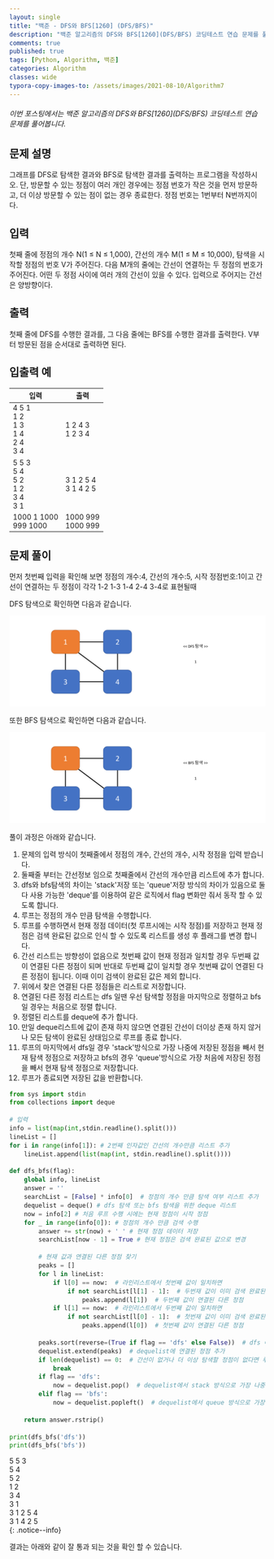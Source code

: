 ```yaml
---
layout: single
title: "백준 - DFS와 BFS[1260] (DFS/BFS)"
description: "백준 알고리즘의 DFS와 BFS[1260](DFS/BFS) 코딩테스트 연습 문제를 풀어봅니다."
comments: true
published: true
tags: [Python, Algorithm, 백준]
categories: Algorithm
classes: wide
typora-copy-images-to: /assets/images/2021-08-10/Algorithm7
---
```


###### 이번 포스팅에서는 백준 알고리즘의 DFS와 BFS\[1260\](DFS/BFS) 코딩테스트 연습 문제를 풀어봅니다.

## 문제 설명
그래프를 DFS로 탐색한 결과와 BFS로 탐색한 결과를 출력하는 프로그램을 작성하시오. 단, 방문할 수 있는 정점이 여러 개인 경우에는 정점 번호가 작은 것을 먼저 방문하고, 더 이상 방문할 수 있는 점이 없는 경우 종료한다. 정점 번호는 1번부터 N번까지이다.<br>

## 입력
첫째 줄에 정점의 개수 N(1 ≤ N ≤ 1,000), 간선의 개수 M(1 ≤ M ≤ 10,000), 탐색을 시작할 정점의 번호 V가 주어진다. 다음 M개의 줄에는 간선이 연결하는 두 정점의 번호가 주어진다. 어떤 두 정점 사이에 여러 개의 간선이 있을 수 있다. 입력으로 주어지는 간선은 양방향이다.<br>

## 출력
첫째 줄에 DFS를 수행한 결과를, 그 다음 줄에는 BFS를 수행한 결과를 출력한다. V부터 방문된 점을 순서대로 출력하면 된다.<br>

## 입출력 예
<table>
    <thead>
        <tr><th>입력</th><th>출력</th></tr>
    </thead>
    <tbody>
        <tr>
            <td>
                4 5 1<br>
                1 2<br>
                1 3<br>
                1 4<br>
                2 4<br>
                3 4<br> 
            </td>
            <td>
                1 2 4 3<br>
                1 2 3 4<br>
            </td>
        </tr>
        <tr>
            <td>
                5 5 3<br>
                5 4<br>
                5 2<br>
                1 2<br>
                3 4<br>
                3 1<br>
            </td>
            <td>
                3 1 2 5 4<br>
                3 1 4 2 5<br>
            </td>
        </tr>
        <tr>
            <td>
                1000 1 1000<br>
                999 1000<br>
            </td>
            <td>
                1000 999<br>
                1000 999<br>
            </td>
        </tr>
    </tbody>
</table>

## 문제 풀이
먼저 첫번째 입력을 확인해 보면 정점의 개수:4, 간선의 개수:5, 시작 정점번호:1이고 간선이 연결하는 두 정점이 각각 1-2 1-3 1-4 2-4 3-4로 표현될때<br>

DFS 탐색으로 확인하면 다음과 같습니다.<br>
<center>
<img src="/assets/images/2021-08-10/Algorithm7/1.gif" alt="1"/>
</center>


또한 BFS 탐색으로 확인하면 다음과 같습니다.<br>
<center>
<img src="/assets/images/2021-08-10/Algorithm7/2.gif" alt="2"/>
</center>

풀이 과정은 아래와 같습니다.<br>
1. 문제의 입력 방식이 첫째줄에서 정점의 개수, 간선의 개수, 시작 정점을 입력 받습니다.
2. 둘째줄 부터는 간선정보 임으로 첫째줄에서 간선의 개수만큼 리스트에 추가 합니다.
3. dfs와 bfs탐색의 차이는 'stack'저장 또는 'queue'저장 방식의 차이가 있음으로 둘다 사용 가능한 'deque'를 이용하여 같은 로직에서 flag 변화만 줘서 동작 할 수 있도록 합니다.
4. 루프는 정점의 개수 만큼 탐색을 수행합니다.
5. 루프를 수행하면서 현재 정점 데이터(첫 루프시에는 시작 정점)를 저장하고 현재 정점은 검색 완료된 값으로 인식 할 수 있도록 리스트를 생성 후 플래그를 변경 합니다.
6. 간선 리스트는 방향성이 없음으로 첫번째 값이 현재 정점과 일치할 경우 두번째 값이 연결된 다른 정점이 되며 반대로 두번째 값이 일치할 경우 첫번째 값이 연결된 다른 정점이 됩니다. 이때 이미 검색이 완료된 값은 제외 합니다.
7. 위에서 찾은 연결된 다른 정점들은 리스트로 저장합니다.
8. 연결된 다른 정점 리스트는 dfs 일땐 우선 탐색할 정점을 마지막으로 정렬하고 bfs일 경우는 처음으로 정렬 합니다.
9. 정렬된 리스트를 deque에 추가 합니다.
10. 만일 deque리스트에 값이 존재 하지 않으면 연결된 간선이 더이상 존재 하지 않거나 모든 탐색이 완료된 상태임으로 루프를 종료 합니다.
11. 루프의 마지막에서 dfs일 경우 'stack'방식으로 가장 나중에 저장된 정점을 빼서 현재 탐색 정점으로 저장하고 bfs의 경우 'queue'방식으로 가장 처음에 저장된 정점을 빼서 현재 탐색 정점으로 저장합니다.
12. 루프가 종료되면 저장된 값을 반환합니다.


```python
from sys import stdin
from collections import deque

# 입력
info = list(map(int,stdin.readline().split()))
lineList = []
for i in range(info[1]): # 2번째 인자값인 간선의 개수만큼 리스트 추가
    lineList.append(list(map(int, stdin.readline().split())))

def dfs_bfs(flag):
    global info, lineList
    answer = ''
    searchList = [False] * info[0]  # 정점의 개수 만큼 탐색 여부 리스트 추가
    dequelist = deque() # dfs 탐색 또는 bfs 탐색을 위한 deque 리스트
    now = info[2] # 처음 루프 수행 시에는 현재 정점이 시작 정점
    for _ in range(info[0]): # 정점의 개수 만큼 검색 수행
        answer += str(now) + ' ' # 현재 정점 데이터 저장
        searchList[now - 1] = True # 현재 정점은 검색 완료된 값으로 변경

        # 현재 값과 연결된 다른 정점 찾기
        peaks = []
        for l in lineList:
            if l[0] == now:  # 라인리스트에서 첫번째 값이 일치하면
                if not searchList[l[1] - 1]:  # 두번재 값이 이미 검색 완료된 값이 아니면
                    peaks.append(l[1])  # 두번째 값이 연결된 다른 정점
            if l[1] == now:  # 라인리스트에서 두번째 값이 일치하면
                if not searchList[l[0] - 1]:  # 첫번재 값이 이미 검색 완료된 값이 아니면
                    peaks.append(l[0])  # 첫번째 값이 연결된 다른 정점

        peaks.sort(reverse=(True if flag == 'dfs' else False))  # dfs 에서는 우선 탐색할 정점을 마지막으로 정렬 반대의 경우 bfs
        dequelist.extend(peaks)  # dequelist에 연결된 정점 추가
        if len(dequelist) == 0:  # 간선이 없거나 더 이상 탐색할 정점이 없다면 루프 종료
            break
        if flag == 'dfs':
            now = dequelist.pop()  # dequelist에서 stack 방식으로 가장 나중에 저장된 정점을 빼서 다음 검색 대상으로 저장
        elif flag == 'bfs':
            now = dequelist.popleft()  # dequelist에서 queue 방식으로 가장 처음에 저장된 정점을 빼서 다음 검색 대상으로 저장

    return answer.rstrip()

print(dfs_bfs('dfs'))
print(dfs_bfs('bfs'))
```

5 5 3<br>
5 4<br>
5 2<br>
1 2<br>
3 4<br>
3 1<br>
3 1 2 5 4<br>
3 1 4 2 5<br>
{: .notice--info}

결과는 아래와 같이 잘 통과 되는 것을 확인 할 수 있습니다.

